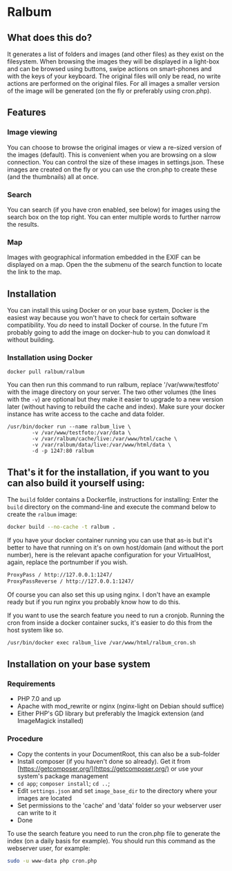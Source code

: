 Ralbum
===================

## What does this do?
It generates a list of folders and images (and other files) as they exist on the filesystem.
When browsing the images they will be displayed in a light-box and can be browsed using buttons, 
swipe actions on smart-phones and with the keys of your keyboard. The original files will only be
read, no write actions are performed on the original files. For all images a smaller version of the 
image will be generated (on the fly or preferably using cron.php).

## Features

### Image viewing
You can choose to browse the original images or view a re-sized version of the images (default). 
This is convenient when you are browsing on a slow connection. 
You can control the size of these images in settings.json. 
These images are created on the fly or you can use the cron.php to create these (and the thumbnails) all at once.

### Search
You can search (if you have cron enabled, see below) for images using the search box on the top right. You can enter multiple words to further
narrow the results.

### Map
Images with geographical information embedded in the EXIF can be displayed on a map. Open the the submenu of the search function to locate the link to the map.

## Installation

You can install this using Docker or on your base system, Docker is the easiest way because you won't have to check for certain software compatibility. You _do_ need to install Docker of course. In the future I'm probably going to add the image on docker-hub to you can donwload it without building.

### Installation using Docker
```
docker pull ralbum/ralbum
```

You can then run this command to run ralbum, replace '/var/www/testfoto' with the image directory on your server. The two other volumes (the lines with the `-v`) are optional but they make it easier to upgrade to a new version later (without having to rebuild the cache and index). Make sure your docker instance has write access to the cache and data folder.

```
/usr/bin/docker run --name ralbum_live \
        -v /var/www/testfoto:/var/data \
        -v /var/ralbum/cache/live:/var/www/html/cache \
        -v /var/ralbum/data/live:/var/www/html/data \
        -d -p 1247:80 ralbum
```

## That's it for the installation, if you want to you can also build it yourself using:
The `build` folder contains a Dockerfile, instructions for installing:
Enter the `build` directory on the command-line and execute the command below to create the `ralbum` image:

```bash
docker build --no-cache -t ralbum .
```


If you have your docker container running you can use that as-is but it's better to have that running on it's on own host/domain (and without the port number), here is the relevant apache configuration for your VirtualHost, again, replace the portnumber if you wish.

```bash
ProxyPass / http://127.0.0.1:1247/
ProxyPassReverse / http://127.0.0.1:1247/
```

Of course you can also set this up using nginx. I don't have an example ready but if you run nginx you probably know how to do this.

If you want to use the search feature you need to run a cronjob. Running the cron from inside a docker container sucks, it's easier to do this from the host system like so.

```bash
/usr/bin/docker exec ralbum_live /var/www/html/ralbum_cron.sh
```


## Installation on your base system

### Requirements
* PHP 7.0 and up
* Apache with mod_rewrite or nginx (nginx-light on Debian should suffice)
* Either PHP's GD library but preferably the Imagick extension (and ImageMagick installed)

### Procedure
* Copy the contents in your DocumentRoot, this can also be a sub-folder
* Install composer (if you haven't done so already). Get it from [https://getcomposer.org/](https://getcomposer.org/) or use your system's package management
* `cd app`; `composer install`; `cd ..`;
* Edit `settings.json` and set `image_base_dir` to the directory where your images are located
* Set permissions to the 'cache' and 'data' folder so your webserver user can write to it
* Done

To use the search feature you need to run the cron.php file to generate the index (on a daily basis for example). You should run this command
as the webserver user, for example:
```bash
sudo -u www-data php cron.php
```

